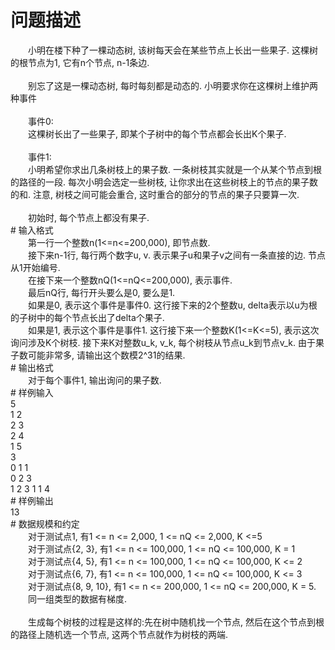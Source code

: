 <div id="pcont1" style="margin-top:20px; display:block;">

# 问题描述

<div class="pdcont">　　小明在楼下种了一棵动态树, 该树每天会在某些节点上长出一些果子. 这棵树的根节点为1, 它有n个节点, n-1条边.<br/>
<br/>
　　别忘了这是一棵动态树, 每时每刻都是动态的. 小明要求你在这棵树上维护两种事件<br/>
<br/>
　　事件0:<br/>
　　这棵树长出了一些果子, 即某个子树中的每个节点都会长出K个果子.<br/>
<br/>
　　事件1:<br/>
　　小明希望你求出几条树枝上的果子数. 一条树枝其实就是一个从某个节点到根的路径的一段. 每次小明会选定一些树枝, 让你求出在这些树枝上的节点的果子数的和. 注意, 树枝之间可能会重合, 这时重合的部分的节点的果子只要算一次.<br/>
<br/>
　　初始时, 每个节点上都没有果子.</div>
# 输入格式

<div class="pdcont">　　第一行一个整数n(1&lt;=n&lt;=200,000), 即节点数.<br/>
　　接下来n-1行, 每行两个数字u, v. 表示果子u和果子v之间有一条直接的边. 节点从1开始编号.<br/>
　　在接下来一个整数nQ(1&lt;=nQ&lt;=200,000), 表示事件.<br/>
　　最后nQ行, 每行开头要么是0, 要么是1.<br/>
　　如果是0, 表示这个事件是事件0. 这行接下来的2个整数u, delta表示以u为根的子树中的每个节点长出了delta个果子.<br/>
　　如果是1, 表示这个事件是事件1. 这行接下来一个整数K(1&lt;=K&lt;=5), 表示这次询问涉及K个树枝. 接下来K对整数u_k, v_k, 每个树枝从节点u_k到节点v_k. 由于果子数可能非常多, 请输出这个数模2^31的结果.</div>
# 输出格式

<div class="pdcont">　　对于每个事件1, 输出询问的果子数.</div>
# 样例输入

<div class="pddata">5<br/>
1 2<br/>
2 3<br/>
2 4<br/>
1 5<br/>
3<br/>
0 1 1<br/>
0 2 3<br/>
1 2 3 1 1 4</div>
# 样例输出

<div class="pddata">13</div>
# 数据规模和约定

<div class="pdcont">　　对于测试点1, 有1 &lt;= n &lt;= 2,000, 1 &lt;= nQ &lt;= 2,000, K &lt;=5<br/>
　　对于测试点{2, 3}, 有1 &lt;= n &lt;= 100,000, 1 &lt;= nQ &lt;= 100,000, K = 1<br/>
　　对于测试点{4, 5}, 有1 &lt;= n &lt;= 100,000, 1 &lt;= nQ &lt;= 100,000, K &lt;= 2<br/>
　　对于测试点{6, 7}, 有1 &lt;= n &lt;= 100,000, 1 &lt;= nQ &lt;= 100,000, K &lt;= 3<br/>
　　对于测试点{8, 9, 10}, 有1 &lt;= n &lt;= 200,000, 1 &lt;= nQ &lt;= 200,000, K = 5.<br/>
　　同一组类型的数据有梯度.<br/>
<br/>
　　生成每个树枝的过程是这样的:先在树中随机找一个节点, 然后在这个节点到根的路径上随机选一个节点, 这两个节点就作为树枝的两端.</div>

</div>